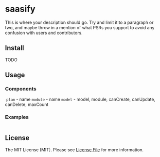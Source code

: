 # saasify

This is where your description should go. Try and limit it to a paragraph or two, and maybe throw in a mention of what
PSRs you support to avoid any confusion with users and contributors.

## Install

TODO

## Usage

### Components
  `plan` - name
  `module` - name
  `model` - model, module, canCreate, canUpdate, canDelete, maxCount
  
### Examples

``` php


```


## License

The MIT License (MIT). Please see [License File](LICENSE.md) for more information.

